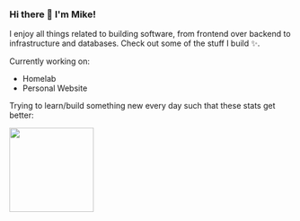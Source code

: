 ### Hi there 👋 I'm Mike!

I enjoy all things related to building software, from frontend over backend to infrastructure and databases.
Check out some of the stuff I build ✨.

Currently working on:

- Homelab
- Personal Website

Trying to learn/build something new every day such that these stats get better:

<div clas="image-row" style="display: flex; align-items: stretch; gap: 1em;">
  <img src="https://github-readme-stats.vercel.app/api?username=SeboCode&show_icons=true&theme=transparent" style="height: 150px; width: auto; display: block;">
  <!-- <img src="https://github-readme-stats.vercel.app/api/top-langs/?username=SeboCode&layout=compact&size_weight=0.5&count_weight=0.5&theme=transparent&langs_count=6" style="height: 150px; width: auto; display: block;"> -->
</div>
